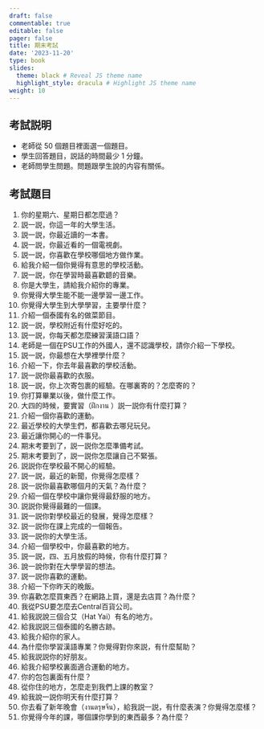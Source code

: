 ```yaml
---
draft: false
commentable: true
editable: false
pager: false
title: 期末考試
date: '2023-11-20'
type: book
slides:
  theme: black # Reveal JS theme name
  highlight_style: dracula # Highlight JS theme name
weight: 10
---
```


## 考試説明

- 老師從 50 個題目裡面選一個題目。
- 學生回答題目，説話的時間最少 1 分鐘。
- 老師問學生問題。問題跟學生說的内容有關係。

## 考試題目

1. 你的星期六、星期日都怎麼過？
1. 説一説，你這一年的大學生活。
1. 説一説，你最近讀的一本書。
1. 説一説，你最近看的一個電視劇。
1. 説一説，你喜歡在學校哪個地方做作業。
1. 給我介紹一個你覺得有意思的學校活動。
1. 説一説，你在學習時最喜歡聼的音樂。
1. 你是大學生，請給我介紹你的專業。
1. 你覺得大學生能不能一邊學習一邊工作。
1. 你覺得大學生到大學學習，主要學什麼？
1. 介紹一個泰國有名的做菜節目。
1. 説一説，學校附近有什麼好吃的。
1. 説一説，你每天都怎麼練習漢語口語？
1. 老師是一個在PSU工作的外國人，還不認識學校，請你介紹一下學校。
1. 説一説，你最想在大學裡學什麼？
1. 介紹一下，你去年最喜歡的學校活動。
1. 説一説你最喜歡的衣服。
1. 説一説，你上次寄包裹的經驗。在哪裏寄的？怎麼寄的？
1. 你打算畢業以後，做什麼工作。
1. 大四的時候，要實習（ฝึกงาน ）説一説你有什麼打算？
1. 介紹一個你喜歡的運動。
1. 最近學校的大學生們，都喜歡去哪兒玩兒。
1. 最近讓你開心的一件事兒。
1. 期末考要到了，説一説你怎麼準備考試。
1. 期末考要到了，説一説你怎麼讓自己不緊張。
1. 説説你在學校最不開心的經驗。
1. 説一説，最近的新聞，你覺得怎麼樣？
1. 説一説你最喜歡哪個月的天氣？為什麼？
1. 介紹一個在學校中讓你覺得最舒服的地方。
1. 説説你覺得最難的一個課。
1. 説一説你對學校最近的發展，覺得怎麼樣？
1. 説一説你在課上完成的一個報告。
1. 説一説你的大學生活。
1. 介紹一個學校中，你最喜歡的地方。
1. 説一説，四、五月放假的時候，你有什麼打算？
1. 說一說你對在大學學習的想法。
1. 説一説你喜歡的運動。
1. 介紹一下你昨天的晚飯。
1. 你喜歡怎麼買東西？在網路上買，還是去店買？為什麼？
1. 我從PSU要怎麼去Central百貨公司。
1. 給我説說三個合艾（Hat Yai）有名的地方。
1. 給我説説三個泰國的名勝古跡。
1. 給我介紹你的家人。
1. 為什麼你學習漢語專業？你覺得對你來説，有什麼幫助？
1. 給我説説你的好朋友。
1. 給我介紹學校裏面適合運動的地方。
1. 你的包包裏面有什麼？
1. 從你住的地方，怎麼走到我們上課的教室？
1. 給我說一説你明天有什麼打算？
1. 你去看了新年晚會（งานตรุษจีน），給我説一説，有什麼表演？你覺得怎麼樣？
1. 你覺得今年的課，哪個課你學到的東西最多？為什麼？